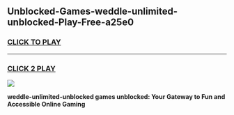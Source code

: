 
## Unblocked-Games-weddle-unlimited-unblocked-Play-Free-a25e0
<h3>
<a href="https://premium76.site?title=weddle-unlimited-unblocked&ref=23A">CLICK TO PLAY</a></h3>
<hr>

<h3>
<a href="https://premium76.site?title=weddle-unlimited-unblocked&ref=23A">CLICK 2 PLAY</a>
  
</h3>

<a href="https://premium76.site?title=weddle-unlimited-unblocked&ref=23A"><img src="https://clearcache.store/games.png"></a>


**weddle-unlimited-unblocked games unblocked: Your Gateway to Fun and Accessible Online Gaming**
